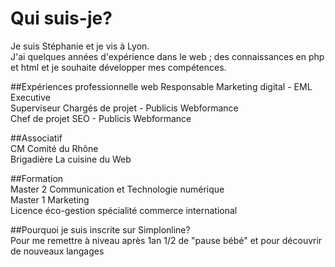 # Qui suis-je?
Je suis Stéphanie et je vis à Lyon.  
J'ai quelques années d'expérience dans le web ; des connaissances en php et html et je souhaite développer mes compétences.  

##Expériences professionnelle web
Responsable Marketing digital - EML Executive   
Superviseur Chargés de projet - Publicis Webformance  
Chef de projet SEO - Publicis Webformance  

##Associatif  
CM Comité du Rhône  
Brigadière La cuisine du Web  

##Formation  
Master 2 Communication et Technologie numérique  
Master 1 Marketing  
Licence éco-gestion spécialité commerce international  

##Pourquoi je suis inscrite sur Simplonline?  
Pour me remettre à niveau après 1an 1/2 de "pause bébé" et pour découvrir de nouveaux langages  